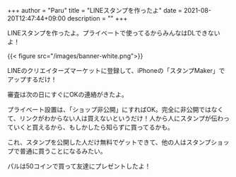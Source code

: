 +++
author = "Paru"
title = "LINEスタンプを作ったよ"
date = 2021-08-20T12:47:44+09:00
description = ""
+++

LINEスタンプを作ったよ。プライベートで使ってるからみんなはDLできないよ！

<!--more-->

{{< figure src="/images/banner-white.png">}}

LINEのクリエイターズマーケットに登録して、iPhoneの「スタンプMaker」でアップするだけ！

審査は次の日にすぐにOKの連絡がきたよ。

プライベート設置は、「ショップ非公開」にすればOK。完全に非公開ではなくて、リンクがわからない人は買えないというだけ！人から人にスタンプが伝わっていくと買えるから、もしかしたら知らずに買ってるかも。

これ、スタンプを公開した人だけ無料でゲットできて、他の人はスタンプショップで普通に買うことになるみたい。

パルは50コインで買って友達にプレゼントしたよ！
